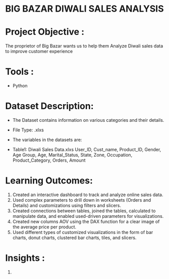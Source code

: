 # BIG BAZAR DIWALI SALES ANALYSIS

# Project Objective : 
The proprietor of Big Bazar wants us to help them Analyze Diwali sales data to improve customer experience

# Tools :
* Python
  
# Dataset Description:
* The Dataset contains information on various categories and their details.
* File Type: .xlxs

* The variables in the datasets are:
* Table1: Diwali Sales Data.xlxs User_ID, Cust_name, Product_ID, Gender, Age Group, Age, Marital_Status, State, Zone, Occupation, Product_Category, Orders, Amount

# Learning Outcomes:
1) Created an interactive dashboard to track and analyze online sales data.
2) Used complex parameters to drill down in worksheets (Orders and Details) and customizations using filters and slicers.
3) Created connections between tables, joined the tables, calculated to manipulate data, and enabled used-driven parameters for visualizations.
4) Created new columns AOV using the DAX function for a clear image of the average price per product.
5) Used different types of customized visualizations in the form of bar charts, donut charts, clustered bar charts, tiles, and slicers.

# Insights :
1) 




